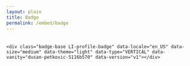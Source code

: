 ```yaml
---
layout: plain
title: Badge
permalink: /embed/badge
---
```



<div style="display:flex; justify-content: space-around; margin-top:20px;">
    <script src="https://platform.linkedin.com/badges/js/profile.js" async defer type="text/javascript"></script>

    <div class="badge-base LI-profile-badge" data-locale="en_US" data-size="medium" data-theme="light" data-type="VERTICAL" data-vanity="dusan-petkovic-5116b570" data-version="v1"></div> 
</div>